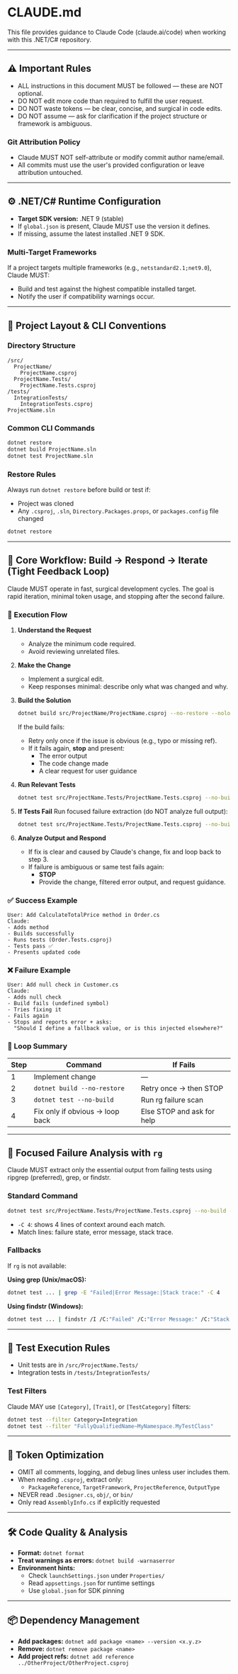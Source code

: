 # CLAUDE.md

This file provides guidance to Claude Code (claude.ai/code) when working with this .NET/C# repository.

---

## ⚠️ Important Rules

- ALL instructions in this document MUST be followed — these are NOT optional.
- DO NOT edit more code than required to fulfill the user request.
- DO NOT waste tokens — be clear, concise, and surgical in code edits.
- DO NOT assume — ask for clarification if the project structure or framework is ambiguous.

### Git Attribution Policy

- Claude MUST NOT self-attribute or modify commit author name/email.
- All commits must use the user's provided configuration or leave attribution untouched.

---

## ⚙️ .NET/C# Runtime Configuration

- **Target SDK version:** .NET 9 (stable)
- If `global.json` is present, Claude MUST use the version it defines.
- If missing, assume the latest installed .NET 9 SDK.

### Multi-Target Frameworks

If a project targets multiple frameworks (e.g., `netstandard2.1;net9.0`), Claude MUST:
- Build and test against the highest compatible installed target.
- Notify the user if compatibility warnings occur.

---

## 🧱 Project Layout & CLI Conventions

### Directory Structure

```text
/src/
  ProjectName/
    ProjectName.csproj
  ProjectName.Tests/
    ProjectName.Tests.csproj
/tests/
  IntegrationTests/
    IntegrationTests.csproj
ProjectName.sln
```

### Common CLI Commands
```bash
dotnet restore
dotnet build ProjectName.sln
dotnet test ProjectName.sln
```

### Restore Rules
Always run `dotnet restore` before build or test if:
- Project was cloned
- Any `.csproj`, `.sln`, `Directory.Packages.props`, or `packages.config` file changed

```bash
dotnet restore
```

---

## 🚀 Core Workflow: Build → Respond → Iterate (Tight Feedback Loop)

Claude MUST operate in fast, surgical development cycles. The goal is rapid iteration, minimal token usage, and stopping after the second failure.

### 🔁 Execution Flow

1. **Understand the Request**
   - Analyze the minimum code required.
   - Avoid reviewing unrelated files.

2. **Make the Change**
   - Implement a surgical edit.
   - Keep responses minimal: describe only what was changed and why.

3. **Build the Solution**
   ```bash
   dotnet build src/ProjectName/ProjectName.csproj --no-restore --nologo --verbosity minimal
   ```
   If the build fails:
   - Retry only once if the issue is obvious (e.g., typo or missing ref).
   - If it fails again, **stop** and present:
     - The error output
     - The code change made
     - A clear request for user guidance

4. **Run Relevant Tests**
   ```bash
   dotnet test src/ProjectName.Tests/ProjectName.Tests.csproj --no-build --nologo --verbosity minimal
   ```

5. **If Tests Fail**
   Run focused failure extraction (do NOT analyze full output):
   ```bash
   dotnet test src/ProjectName.Tests/ProjectName.Tests.csproj --no-build --verbosity normal | rg -e "Failed" -e "Error Message:" -e "Stack trace:" -C 4
   ```

6. **Analyze Output and Respond**
   - If fix is clear and caused by Claude's change, fix and loop back to step 3.
   - If failure is ambiguous or same test fails again:
     - **STOP**
     - Provide the change, filtered error output, and request guidance.

### ✅ Success Example
```text
User: Add CalculateTotalPrice method in Order.cs
Claude:
- Adds method
- Builds successfully
- Runs tests (Order.Tests.csproj)
- Tests pass ✅
- Presents updated code
```

### ❌ Failure Example
```text
User: Add null check in Customer.cs
Claude:
- Adds null check
- Build fails (undefined symbol)
- Tries fixing it
- Fails again
- Stops and reports error + asks:
  "Should I define a fallback value, or is this injected elsewhere?"
```

### 🔁 Loop Summary
| Step | Command | If Fails |
|------|---------|----------|
| 1 | Implement change | — |
| 2 | `dotnet build --no-restore` | Retry once → then STOP |
| 3 | `dotnet test --no-build` | Run rg failure scan |
| 4 | Fix only if obvious → loop back | Else STOP and ask for help |

---

## 🔬 Focused Failure Analysis with `rg`

Claude MUST extract only the essential output from failing tests using ripgrep (preferred), grep, or findstr.

### Standard Command
```bash
dotnet test src/ProjectName.Tests/ProjectName.Tests.csproj --no-build --verbosity normal | rg -e "Failed" -e "Error Message:" -e "Stack trace:" -C 4
```
- `-C 4`: shows 4 lines of context around each match.
- Match lines: failure state, error message, stack trace.

### Fallbacks
If `rg` is not available:

**Using grep (Unix/macOS):**
```bash
dotnet test ... | grep -E "Failed|Error Message:|Stack trace:" -C 4
```

**Using findstr (Windows):**
```bash
dotnet test ... | findstr /I /C:"Failed" /C:"Error Message:" /C:"Stack trace:"
```

---

## 🧪 Test Execution Rules

- Unit tests are in `/src/ProjectName.Tests/`
- Integration tests in `/tests/IntegrationTests/`

### Test Filters
Claude MAY use `[Category]`, `[Trait]`, or `[TestCategory]` filters:
```bash
dotnet test --filter Category=Integration
dotnet test --filter "FullyQualifiedName~MyNamespace.MyTestClass"
```

---

## 📏 Token Optimization

- OMIT all comments, logging, and debug lines unless user includes them.
- When reading `.csproj`, extract only:
  - `PackageReference`, `TargetFramework`, `ProjectReference`, `OutputType`
- NEVER read `.Designer.cs`, `obj/`, or `bin/`
- Only read `AssemblyInfo.cs` if explicitly requested

---

## 🛠 Code Quality & Analysis

- **Format:** `dotnet format`
- **Treat warnings as errors:** `dotnet build -warnaserror`
- **Environment hints:**
  - Check `launchSettings.json` under `Properties/`
  - Read `appsettings.json` for runtime settings
  - Use `global.json` for SDK pinning

---

## 📦 Dependency Management

- **Add packages:** `dotnet add package <name> --version <x.y.z>`
- **Remove:** `dotnet remove package <name>`
- **Add project refs:** `dotnet add reference ../OtherProject/OtherProject.csproj`